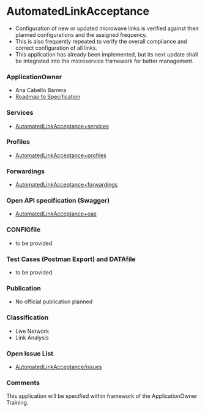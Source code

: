 # AutomatedLinkAcceptance
- Configuration of new or updated microwave links is verified against their planned configurations and the assigned frequency.
- This is also frequently repeated to verify the overall compliance and correct configuration of all links.
- This application has already been implemented, but its next update shall be integrated into the microservice framework for better management.

### ApplicationOwner
- Ana Cabello Barrera
- [Roadmap to Specification](../../issues/2)

### Services
- [AutomatedLinkAcceptance+services](./AutomatedLinkAcceptance+services.yaml)

### Profiles
- [AutomatedLinkAcceptance+profiles](./AutomatedLinkAcceptance+profiles.yaml)

### Forwardings
- [AutomatedLinkAcceptance+forwardings](./AutomatedLinkAcceptance+forwardings.yaml)

### Open API specification (Swagger)
- [AutomatedLinkAcceptance+oas](./AutomatedLinkAcceptance+oas.yaml)

### CONFIGfile
- to be provided

### Test Cases (Postman Export) and DATAfile
- to be provided

### Publication
- No official publication planned

### Classification
- Live Network
- Link Analysis

### Open Issue List
- [AutomatedLinkAcceptance/issues](../../issues)

### Comments
This application will be specified within framework of the ApplicationOwner Training.
